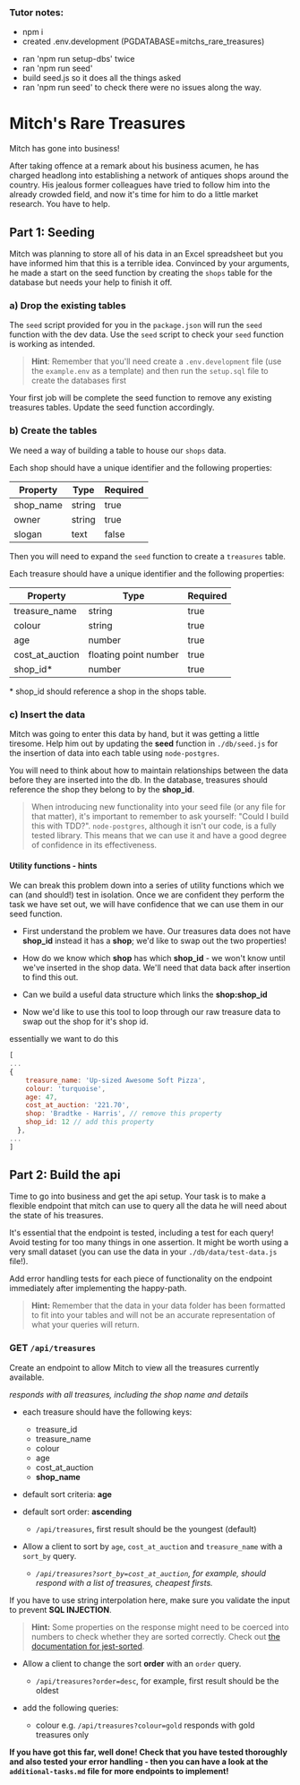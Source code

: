 ### Tutor notes:

- npm i
- created .env.development (PGDATABASE=mitchs_rare_treasures)

* ran 'npm run setup-dbs' twice
* ran 'npm run seed'
* build seed.js so it does all the things asked
* ran 'npm run seed' to check there were no issues along the way.

# Mitch's Rare Treasures

Mitch has gone into business!

After taking offence at a remark about his business acumen, he has charged headlong into establishing a network of antiques shops around the country. His jealous former colleagues have tried to follow him into the already crowded field, and now it's time for him to do a little market research. You have to help.

## Part 1: Seeding

Mitch was planning to store all of his data in an Excel spreadsheet but you have informed him that this is a terrible idea. Convinced by your arguments, he made a start on the seed function by creating the `shops` table for the database but needs your help to finish it off.

### a) Drop the existing tables

The `seed` script provided for you in the `package.json` will run the `seed` function with the dev data. Use the `seed` script to check your `seed` function is working as intended.

> **Hint**: Remember that you'll need create a `.env.development` file (use the `example.env` as a template) and then run the `setup.sql` file to create the databases first

Your first job will be complete the seed function to remove any existing treasures tables. Update the seed function accordingly.

### b) Create the tables

We need a way of building a table to house our `shops` data.

Each shop should have a unique identifier and the following properties:

| Property  | Type   | Required |
| --------- | ------ | -------- |
| shop_name | string | true     |
| owner     | string | true     |
| slogan    | text   | false    |

Then you will need to expand the `seed` function to create a `treasures` table.

Each treasure should have a unique identifier and the following properties:

| Property        | Type                  | Required |
| --------------- | --------------------- | -------- |
| treasure_name   | string                | true     |
| colour          | string                | true     |
| age             | number                | true     |
| cost_at_auction | floating point number | true     |
| shop_id\*       | number                | true     |

\* shop_id should reference a shop in the shops table.

### c) Insert the data

Mitch was going to enter this data by hand, but it was getting a little tiresome. Help him out by updating the **seed** function in `./db/seed.js` for the insertion of data into each table using `node-postgres`.

You will need to think about how to maintain relationships between the data before they are inserted into the db. In the database, treasures should reference the shop they belong to by the **shop_id**.

> When introducing new functionality into your seed file (or any file for that matter), it's important to remember to ask yourself: "Could I build this with TDD?". `node-postgres`, although it isn't our code, is a fully tested library. This means that we can use it and have a good degree of confidence in its effectiveness.

#### Utility functions - hints

We can break this problem down into a series of utility functions which we can (and should!) test in isolation. Once we are confident they perform the task we have set out, we will have confidence that we can use them in our seed function.

- First understand the problem we have. Our treasures data does not have **shop_id** instead it has a **shop**; we'd like to swap out the two properties!

- How do we know which **shop** has which **shop_id** - we won't know until we've inserted in the shop data. We'll need that data back after insertion to find this out.

- Can we build a useful data structure which links the **shop:shop_id**

- Now we'd like to use this tool to loop through our raw treasure data to swap out the shop for it's shop id.

essentially we want to do this

```js
[
...
{
    treasure_name: 'Up-sized Awesome Soft Pizza',
    colour: 'turquoise',
    age: 47,
    cost_at_auction: '221.70',
    shop: 'Bradtke - Harris', // remove this property
    shop_id: 12 // add this property
  },
...
]
```

## Part 2: Build the api

Time to go into business and get the api setup. Your task is to make a flexible endpoint that mitch can use to query all the data he will need about the state of his treasures.

It's essential that the endpoint is tested, including a test for each query! Avoid testing for too many things in one assertion.
It might be worth using a very small dataset (you can use the data in your `./db/data/test-data.js` file!).

Add error handling tests for each piece of functionality on the endpoint immediately after implementing the happy-path.

> **Hint:** Remember that the data in your data folder has been formatted to fit into your tables and will not be an accurate representation of what your queries will return.

### **GET** `/api/treasures`

Create an endpoint to allow Mitch to view all the treasures currently available.

_responds with all treasures, including the shop name and details_

- each treasure should have the following keys:

  - treasure_id
  - treasure_name
  - colour
  - age
  - cost_at_auction
  - **shop_name**

- default sort criteria: **age**
- default sort order: **ascending**

  - `/api/treasures`, first result should be the youngest (default)

- Allow a client to sort by `age`, `cost_at_auction` and `treasure_name` with a `sort_by` query.

  - _`/api/treasures?sort_by=cost_at_auction`, for example, should respond with a list of treasures, cheapest firsts._

If you have to use string interpolation here, make sure you validate the input to prevent **SQL INJECTION**.

> **Hint:** Some properties on the response might need to be coerced into numbers to check whether they are sorted correctly. Check out [the documentation for jest-sorted](https://www.npmjs.com/package/jest-sorted#user-content-tobesorted).

- Allow a client to change the sort **order** with an `order` query.

  - `/api/treasures?order=desc`, for example, first result should be the oldest

- add the following queries:
  - colour e.g. `/api/treasures?colour=gold` responds with gold treasures only

**If you have got this far, well done! Check that you have tested thoroughly and also tested your error handling - then you can have a look at the `additional-tasks.md` file for more endpoints to implement!**
